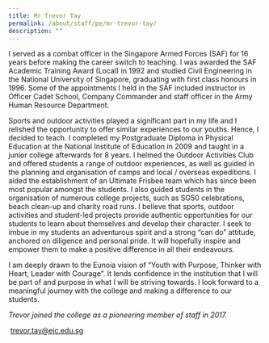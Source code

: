 ```yaml
---
title: Mr Trevor Tay
permalink: /about/staff/pe/mr-trevor-tay/
description: ""
---
```


I served as a combat officer in the Singapore Armed Forces (SAF) for 16 years before making the career switch to teaching. I was awarded the SAF Academic Training Award (Local) in 1992 and studied Civil Engineering in the National University of Singapore, graduating with first class honours in 1996. Some of the appointments I held in the SAF included instructor in Officer Cadet School, Company Commander and staff officer in the Army Human Resource Department.

Sports and outdoor activities played a significant part in my life and I relished the opportunity to offer similar experiences to our youths. Hence, I decided to teach. I completed my Postgraduate Diploma in Physical Education at the National Institute of Education in 2009 and taught in a junior college afterwards for 8 years. I helmed the Outdoor Activities Club and offered students a range of outdoor experiences, as well as guided in the planning and organisation of camps and local / overseas expeditions. I aided the establishment of an Ultimate Frisbee team which has since been most popular amongst the students. I also guided students in the organisation of numerous college projects, such as SG50 celebrations, beach clean-up and charity road runs. I believe that sports, outdoor activities and student-led projects provide authentic opportunities for our students to learn about themselves and develop their character. I seek to imbue in my students an adventurous spirit and a strong “can do” attitude, anchored on diligence and personal pride. It will hopefully inspire and empower them to make a positive difference in all their endeavours.

I am deeply drawn to the Eunoia vision of “Youth with Purpose, Thinker with Heart, Leader with Courage”. It lends confidence in the institution that I will be part of and purpose in what I will be striving towards. I look forward to a meaningful journey with the college and making a difference to our students.

_Trevor joined the college as a pioneering member of staff in 2017._

 [trevor.tay@ejc.edu.sg](mailto:trevor.tay@ejc.edu.sg)